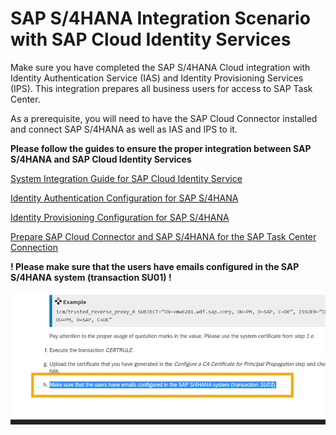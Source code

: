 # SAP S/4HANA Integration Scenario with SAP Cloud Identity Services

Make sure you have completed the SAP S/4HANA Cloud integration with Identity Authentication Service (IAS) and Identity Provisioning Services (IPS). This integration prepares all business users for access to SAP Task Center. 

As a prerequisite, you will need to have the SAP Cloud Connector installed and connect SAP S/4HANA as well as IAS and IPS to it.

**Please follow the guides to ensure the proper integration between SAP S/4HANA and SAP Cloud Identity Services**

[System Integration Guide for SAP Cloud Identity Service](https://help.sap.com/docs/SAP_CLOUD_IDENTITY/b95c3d5bab324a3a8409eee5267a5b75/dc7ba639647d4ddaa88874eb7656dff1.html)

[Identity Authentication Configuration for SAP S/4HANA](https://help.sap.com/docs/SAP_CLOUD_IDENTITY/b95c3d5bab324a3a8409eee5267a5b75/3b99d58a5ca644028e8ef5a04dc215ad.html)

[Identity Provisioning Configuration for SAP S/4HANA](https://help.sap.com/docs/SAP_CLOUD_IDENTITY/b95c3d5bab324a3a8409eee5267a5b75/7fbca9bcb55e42babe8cf76b6bf77ce3.html)

[Prepare SAP Cloud Connector and SAP S/4HANA for the SAP Task Center Connection](https://help.sap.com/docs/SAP_S4HANA_ON-PREMISE/0f18dddf28764f5b807ecd80549044cc/5c6cf3d9e754468fbd6b3f5073fe085f.html?version=2021.002)


**! Please make sure that the users have emails configured in the SAP S/4HANA system (transaction SU01) !**

![SAP Help hint](images/s4h-sap-help-doc-user-email-maintenance.png)

